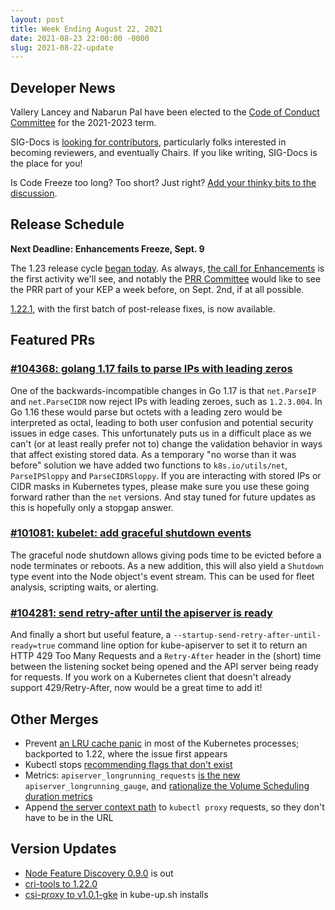 ```yaml
---
layout: post
title: Week Ending August 22, 2021
date: 2021-08-23 22:00:00 -0000
slug: 2021-08-22-update
---
```


## Developer News

Vallery Lancey and Nabarun Pal have been elected to the [Code of Conduct Committee](https://git.k8s.io/community/committee-code-of-conduct) for the 2021-2023 term.

SIG-Docs is [looking for contributors](https://groups.google.com/g/kubernetes-dev/c/zA3q5MaIzp0), particularly folks interested in becoming reviewers, and eventually Chairs. If you like writing, SIG-Docs is the place for you!

Is Code Freeze too long?  Too short?  Just right?  [Add your thinky bits to the discussion](https://github.com/kubernetes/sig-release/discussions/1674).

## Release Schedule

**Next Deadline: Enhancements Freeze, Sept. 9**

The 1.23 release cycle [began today](https://groups.google.com/g/kubernetes-dev/c/r2C1a86tuI0).  As always, [the call for Enhancements](https://groups.google.com/g/kubernetes-dev/c/SY4E4q-r_CA) is the first activity we'll see, and notably the [PRR Committee](https://github.com/kubernetes/community/blob/master/sig-architecture/production-readiness.md) would like to see the PRR part of your KEP a week before, on Sept. 2nd, if at all possible.

[1.22.1](https://github.com/kubernetes/kubernetes/blob/master/CHANGELOG/CHANGELOG-1.22.md), with the first batch of post-release fixes, is now available.

## Featured PRs

### [#104368: golang 1.17 fails to parse IPs with leading zeros](https://github.com/kubernetes/kubernetes/pull/104368)

One of the backwards-incompatible changes in Go 1.17 is that `net.ParseIP` and `net.ParseCIDR` now reject IPs with leading zeroes, such as `1.2.3.004`. In Go 1.16 these would parse but octets with a leading zero would be interpreted as octal, leading to both user confusion and potential security issues in edge cases. This unfortunately puts us in a difficult place as we can't (or at least really prefer not to) change the validation behavior in ways that affect existing stored data. As a temporary "no worse than it was before" solution we have added two functions to `k8s.io/utils/net`, `ParseIPSloppy` and `ParseCIDRSloppy`. If you are interacting with stored IPs or CIDR masks in Kubernetes types, please make sure you use these going forward rather than the `net` versions. And stay tuned for future updates as this is hopefully only a stopgap answer.

### [#101081: kubelet: add graceful shutdown events](https://github.com/kubernetes/kubernetes/pull/101081)

The graceful node shutdown allows giving pods time to be evicted before a node terminates or reboots. As a new addition, this will also yield a `Shutdown` type event into the Node object's event stream. This can be used for fleet analysis, scripting waits, or alerting.

### [#104281: send retry-after until the apiserver is ready](https://github.com/kubernetes/kubernetes/pull/104281)

And finally a short but useful feature, a `--startup-send-retry-after-until-ready=true` command line option for kube-apiserver to set it to return an HTTP 429 Too Many Requests and a `Retry-After` header in the (short) time between the listening socket being opened and the API server being ready for requests. If you work on a Kubernetes client that doesn't already support 429/Retry-After, now would be a great time to add it!

## Other Merges

* Prevent [an LRU cache panic](https://github.com/kubernetes/kubernetes/pull/104466) in most of the Kubernetes processes; backported to 1.22, where the issue first appears
* Kubectl stops [recommending flags that don't exist](https://github.com/kubernetes/kubernetes/pull/103852)
* Metrics: `apiserver_longrunning_requests` [is the new](https://github.com/kubernetes/kubernetes/pull/103799) `apiserver_longrunning_gauge`, and [rationalize the Volume Scheduling duration metrics](https://github.com/kubernetes/kubernetes/pull/100720)
* Append [the server context path](https://github.com/kubernetes/kubernetes/pull/97350) to `kubectl proxy` requests, so they don't have to be in the URL

## Version Updates

* [Node Feature Discovery 0.9.0](https://github.com/kubernetes-sigs/node-feature-discovery/releases/tag/v0.9.0) is out
* [cri-tools to 1.22.0](https://github.com/kubernetes/kubernetes/pull/104430)
* [csi-proxy to v1.0.1-gke](https://github.com/kubernetes/kubernetes/pull/104426) in kube-up.sh installs
